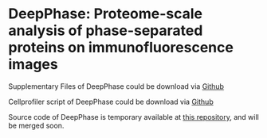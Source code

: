 # DeepPhase: Proteome-scale analysis of phase-separated proteins on immunofluorescence images

Supplementary Files of DeepPhase could be download via [Github](https://github.com/cheneyyu/DeepPhase/raw/master/DeepPhase_supp.zip)

Cellprofiler script of DeepPhase could be download via [Github](https://github.com/cheneyyu/DeepPhase/raw/master/dropcount.cpproj)

Source code of DeepPhase is temporary available at [this repository](https://github.com/cheneyyu/IDeepPhase), and will be merged soon.
